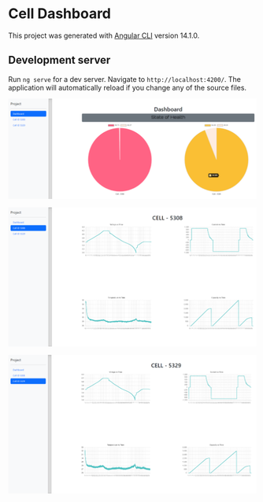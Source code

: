 # Cell Dashboard

This project was generated with [Angular CLI](https://github.com/angular/angular-cli) version 14.1.0.

## Development server

Run `ng serve` for a dev server. Navigate to `http://localhost:4200/`. The application will automatically reload if you change any of the source files.


![1.png](1.png?t=1658441896151)


![2.png](2.png?t=1658441916599)


![3.png](3.png?t=1658441931438)
